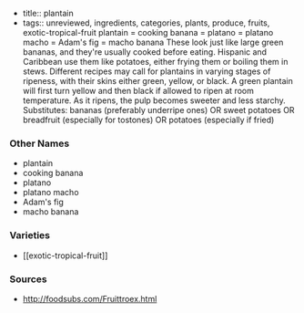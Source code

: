 - title:: plantain
- tags:: unreviewed, ingredients, categories, plants, produce, fruits, exotic-tropical-fruit
plantain = cooking banana = platano = platano macho = Adam's fig = macho banana These look just like large green bananas, and they're usually cooked before eating. Hispanic and Caribbean use them like potatoes, either frying them or boiling them in stews. Different recipes may call for plantains in varying stages of ripeness, with their skins either green, yellow, or black. A green plantain will first turn yellow and then black if allowed to ripen at room temperature. As it ripens, the pulp becomes sweeter and less starchy. Substitutes: bananas (preferably underripe ones) OR sweet potatoes OR breadfruit (especially for tostones) OR potatoes (especially if fried)

### Other Names

* plantain
* cooking banana
* platano
* platano macho
* Adam's fig
* macho banana

### Varieties

* [[exotic-tropical-fruit]]

### Sources
* http://foodsubs.com/Fruittroex.html
